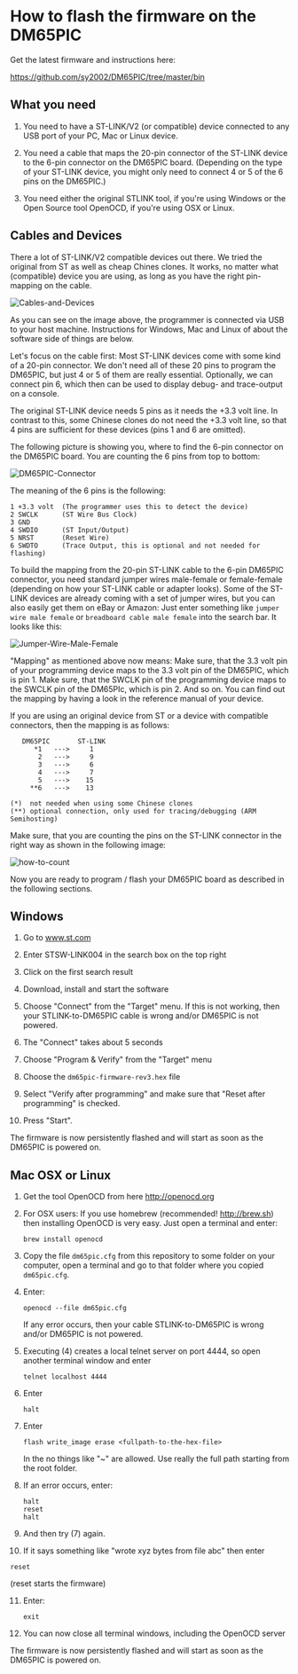 How to flash the firmware on the DM65PIC
========================================

Get the latest firmware and instructions here:

https://github.com/sy2002/DM65PIC/tree/master/bin

What you need
-------------

1. You need to have a ST-LINK/V2 (or compatible) device connected to any
   USB port of your PC, Mac or Linux device.

2. You need a cable that maps the 20-pin connector of the ST-LINK device
   to the 6-pin connector on the DM65PIC board. (Depending on the type of your
   ST-LINK device, you might only need to connect 4 or 5 of the 6 pins on the
   DM65PIC.)

3. You need either the original STLINK tool, if you're using Windows or
   the Open Source tool OpenOCD, if you're using OSX or Linux.

Cables and Devices
------------------

There a lot of ST-LINK/V2 compatible devices out there. We tried the original
from ST as well as cheap Chines clones. It works, no matter what (compatible)
device you are using, as long as you have the right pin-mapping on the cable.

![Cables-and-Devices](doc-cables-and-devices.jpg)
   
As you can see on the image above, the programmer is connected via USB to your
host machine. Instructions for Windows, Mac and Linux of about the software
side of things are below.

Let's focus on the cable first: Most ST-LINK devices come with some kind of
a 20-pin connector. We don't need all of these 20 pins to program the DM65PIC,
but just 4 or 5 of them are really essential. Optionally, we can connect
pin 6, which then can be used to display debug- and trace-output on a console.

The original ST-LINK device needs 5 pins as it needs the +3.3 volt line. In
contrast to this, some Chinese clones do not need the +3.3 volt line, so that
4 pins are sufficient for these devices (pins 1 and 6 are omitted).

The following picture is showing you, where to find the 6-pin connector on the
DM65PIC board. You are counting the 6 pins from top to bottom:

![DM65PIC-Connector](doc-dm65pic-connector.jpg)

The meaning of the 6 pins is the following:

```
1 +3.3 volt  (The programmer uses this to detect the device)
2 SWCLK      (ST Wire Bus Clock)
3 GND
4 SWDIO      (ST Input/Output)
5 NRST       (Reset Wire)
6 SWDTO      (Trace Output, this is optional and not needed for flashing)
```

To build the mapping from the 20-pin ST-LINK cable to the 6-pin DM65PIC
connector, you need standard jumper wires male-female or female-female
(depending on how your ST-LINK cable or adapter looks). Some of the ST-LINK
devices are already coming with a set of jumper wires, but you can also
easily get them on eBay or Amazon: Just enter something like
`jumper wire male female` or `breadboard cable male female` into the
search bar. It looks like this:

![Jumper-Wire-Male-Female](doc-jumper-wire.jpg)

"Mapping" as mentioned above now means: Make sure, that the 3.3 volt pin of
your programming device maps to the 3.3 volt pin of the DM65PIC, which is
pin 1. Make sure, that the SWCLK pin of the programming device maps to the
SWCLK pin of the DM65PIc, which is pin 2. And so on. You can find out the
mapping by having a look in the reference manual of your device.

If you are using an original device from ST or a device with compatible
connectors, then the mapping is as follows:

```
   DM65PIC       ST-LINK
      *1   --->     1
       2   --->     9
       3   --->     6
       4   --->     7
       5   --->    15
     **6   --->    13

(*)  not needed when using some Chinese clones
(**) optional connection, only used for tracing/debugging (ARM Semihosting)
```

Make sure, that you are counting the pins on the ST-LINK connector in the
right way as shown in the following image:

![how-to-count](doc-stlink-connector.jpg)

Now you are ready to program / flash your DM65PIC board as described in the
following sections.

Windows
-------

1. Go to www.st.com

2. Enter   STSW-LINK004   in the search box on the top right

3. Click on the first search result

4. Download, install and start the software

5. Choose "Connect" from the "Target" menu. If this is not working,
   then your STLINK-to-DM65PIC cable is wrong and/or DM65PIC is not powered.

6. The "Connect" takes about 5 seconds

7. Choose "Program & Verify" from the "Target" menu

8. Choose the `dm65pic-firmware-rev3.hex` file

9. Select "Verify after programming" and make sure that "Reset after
   programming" is checked.

10. Press "Start".

The firmware is now persistently flashed and will start as soon
as the DM65PIC is powered on.


Mac OSX or Linux
----------------

1. Get the tool OpenOCD from here http://openocd.org

2. For OSX users: If you use homebrew (recommended! http://brew.sh) then
   installing OpenOCD is very easy. Just open a terminal and enter:

   `brew install openocd`

3. Copy the file `dm65pic.cfg` from this repository to some folder on your
   computer, open a terminal and go to that folder where you copied
   `dm65pic.cfg`.

4. Enter:

   `openocd --file dm65pic.cfg`

   If any error occurs, then your cable STLINK-to-DM65PIC is wrong and/or
   DM65PIC is not powered.

5. Executing (4) creates a local telnet server on port 4444, so open another
   terminal window and enter

   `telnet localhost 4444`

6. Enter

   `halt`

7. Enter

   `flash write_image erase <fullpath-to-the-hex-file>`

   In the <fullpath-to-the-hex-file> no things like "~" are allowed.
   Use really the full path starting from the root folder.

8. If an error occurs,  enter:

    ```
    halt
    reset
    halt
    ```

9. And then try (7) again.

10. If it says something like "wrote xyz bytes from file abc" then enter

   `reset`

   (reset starts the firmware)

11. Enter:

    `exit`

12. You can now close all terminal windows, including the OpenOCD server


The firmware is now persistently flashed and will start as soon
as the DM65PIC is powered on.

